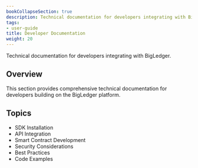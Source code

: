 ```yaml
---
bookCollapseSection: true
description: Technical documentation for developers integrating with BigLedger.
tags:
- user-guide
title: Developer Documentation
weight: 20
---
```



Technical documentation for developers integrating with BigLedger.

## Overview

This section provides comprehensive technical documentation for developers building on the BigLedger platform.

## Topics

- SDK Installation
- API Integration
- Smart Contract Development
- Security Considerations
- Best Practices
- Code Examples